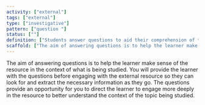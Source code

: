 ```yaml
---
activity: ["external"]
tags: ["external"]
type: ["investigative"]
pattern: ["question "]
status: [""]
definition: ["Students answer questions to aid their comprehension of the resource."]
scaffold: ["The aim of answering questions is to help the learner make sense of the resource in the context of what is being studied. You will provide the learner with the questions before engaging with the external resource so they can look for and extract the necessary information as they go. The questions provide an opportunity for you to direct the learner to engage more deeply in the resource to better understand the context of the topic being studied."]
---
```


The aim of answering questions is to help the learner make sense of the resource in the context of what is being studied. You will provide the learner with the questions before engaging with the external resource so they can look for and extract the necessary information as they go. The questions provide an opportunity for you to direct the learner to engage more deeply in the resource to better understand the context of the topic being studied.
